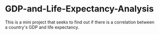 # GDP-and-Life-Expectancy-Analysis
This is a mini project that seeks to find out if there is a correlation between a country's GDP and life expectancy.
